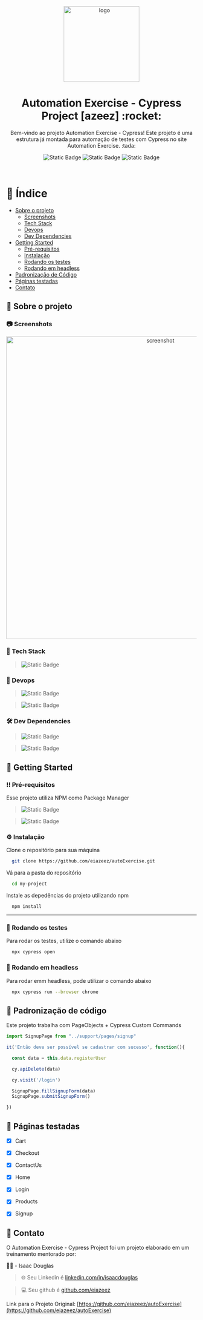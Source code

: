 <!--
Hey, thanks for using the awesome-readme-template template.  
If you have any enhancements, then fork this project and create a pull request 
or just open an issue with the label "enhancement".

Don't forget to give this project a star for additional support ;)
Maybe you can mention me or this repo in the acknowledgements too
-->
<div align="center">

  <img src="https://github.com/eiazeez/AETemplate/assets/92765887/29df0283-cda4-4d6c-8907-e80903ba27c0" alt="logo" width="200" height="auto" />
  <h1>Automation Exercise - Cypress Project [azeez] :rocket:</h1>

  <p>
    Bem-vindo ao projeto Automation Exercise - Cypress! Este projeto é uma estrutura já montada para automação de testes com Cypress no site Automation Exercise. :tada:
  </p>
  
  
<!-- Badges -->
![Static Badge](https://img.shields.io/badge/MIT-brightgreen?style=for-the-badge&label=LICENSE)
![Static Badge](https://img.shields.io/badge/13.6.1-brightgreen?style=for-the-badge&label=CYPRESS)
![Static Badge](https://img.shields.io/badge/DONE-brightgreen?style=for-the-badge&label=STATUS)


</div>

<br />

<!-- Table of Contents -->
# :notebook_with_decorative_cover: Índice

- [Sobre o projeto](#star2-sobre-o-projeto)
  * [Screenshots](#camera-screenshots)
  * [Tech Stack](#space_invader-tech-stack)
  * [Devops](#hammer-devops)
  * [Dev Dependencies](#%EF%B8%8F-dev-dependencies)
- [Getting Started](#toolbox-getting-started)
  * [Pré-requisitos](#bangbang-pré-requisitos)
  * [Instalação](#gear-instalação)
  * [Rodando os testes](#test_tube-rodando-os-testes)
  * [Rodando em headless](#running-rodando-em-headless)
- [Padronização de Código](#eyes-padronização-de-código)
- [Páginas testadas](#-páginas-testadas)
- [Contato](#handshake-contato)
  
<!-- About the Project -->
## :star2: Sobre o projeto


<!-- Screenshots -->
### :camera: Screenshots

<div align="center"> 
  <img src="https://github.com/eiazeez/AETemplate/assets/92765887/717e8afc-6a49-44fc-94f0-ca22515f1ed5" width="800" height="auto" alt="screenshot" />
</div>


<!-- TechStack -->
### :space_invader: Tech Stack
> ![Static Badge](https://img.shields.io/badge/CYPRESS-brightgreen?style=for-the-badge&logo=cypress&logoColor=%23FFFFFF)
### :hammer: Devops

> ![Static Badge](https://img.shields.io/badge/GITHUB%20ACTIONS-black?style=for-the-badge&logo=githubactions&logoColor=%23FFFFFF)

> ![Static Badge](https://img.shields.io/badge/TESULTS-blue?style=for-the-badge&logo=simpleanalytics&logoColor=%23FFFFFF)




<!-- Dev Dependencies -->
### 🛠️ Dev Dependencies

> ![Static Badge](https://img.shields.io/badge/5.0.8-abcdef?style=for-the-badge&logo=files&logoColor=%23ffffff&label=CYPRESS-FILE-UPLOAD&labelColor=blue)

> ![Static Badge](https://img.shields.io/badge/1.5.0-fe6b5c?style=for-the-badge&logo=cloudfoundry&logoColor=%23ffffff&label=CYPRESS-PLUGIN-API&labelColor=orange)




<!-- Getting Started -->
## 	:toolbox: Getting Started

<!-- Prerequisites -->
### :bangbang: Pré-requisitos

Esse projeto utiliza NPM como Package Manager
> ![Static Badge](https://img.shields.io/badge/20.10.0-GREEN?style=for-the-badge&logo=nodedotjs&logoColor=%23ffffff&label=Node.JS)

> ![Static Badge](https://img.shields.io/badge/10.2.3-GREEN?style=for-the-badge&logo=npm&logoColor=%23ffffff&label=NPM)


<!-- Installation -->
### :gear: Instalação

Clone o repositório para sua máquina
```bash
  git clone https://github.com/eiazeez/autoExercise.git
```

Vá para a pasta do repositório

```bash
  cd my-project
```

Instale as depedências do projeto utilizando npm
```bash
  npm install
```
---
<!-- Running Tests -->
### :test_tube: Rodando os testes

Para rodar os testes, utilize o comando abaixo
```bash
  npx cypress open
```

<!-- Run headless -->
### :running: Rodando em headless

Para rodar emm headless, pode utilizar o comando abaixo

```bash
  npx cypress run --browser chrome
```


<!-- Usage -->
## :eyes: Padronização de código

Este projeto trabalha com PageObjects + Cypress Custom Commands


```javascript
import SignupPage from "../support/pages/signup"

it('Então deve ser possível se cadastrar com sucesso', function(){

  const data = this.data.registerUser

  cy.apiDelete(data)

  cy.visit('/login')

  SignupPage.fillSignupForm(data)
  SignupPage.submitSignupForm()

})
```

<!-- Roadmap -->
## 📄 Páginas testadas

* [x] Cart
* [x] Checkout
* [x] ContactUs
* [x] Home
* [x] Login
* [x] Products
* [x] Signup


<!-- Contact -->
## :handshake: Contato
O Automation Exercise - Cypress Project foi um projeto elaborado em um treinamento mentorado por:

👨‍🏫 - Isaac Douglas
> 🌐 Seu Linkedin é [linkedin.com/in/isaacdouglas](https://www.linkedin.com/in/isaacdouglas/)

> 💻 Seu github é [github.com/eiazeez](https://github.com/eiazeez)

Link para o Projeto Original: [https://github.com/eiazeez/autoExercise](https://github.com/eiazeez/autoExercise)
